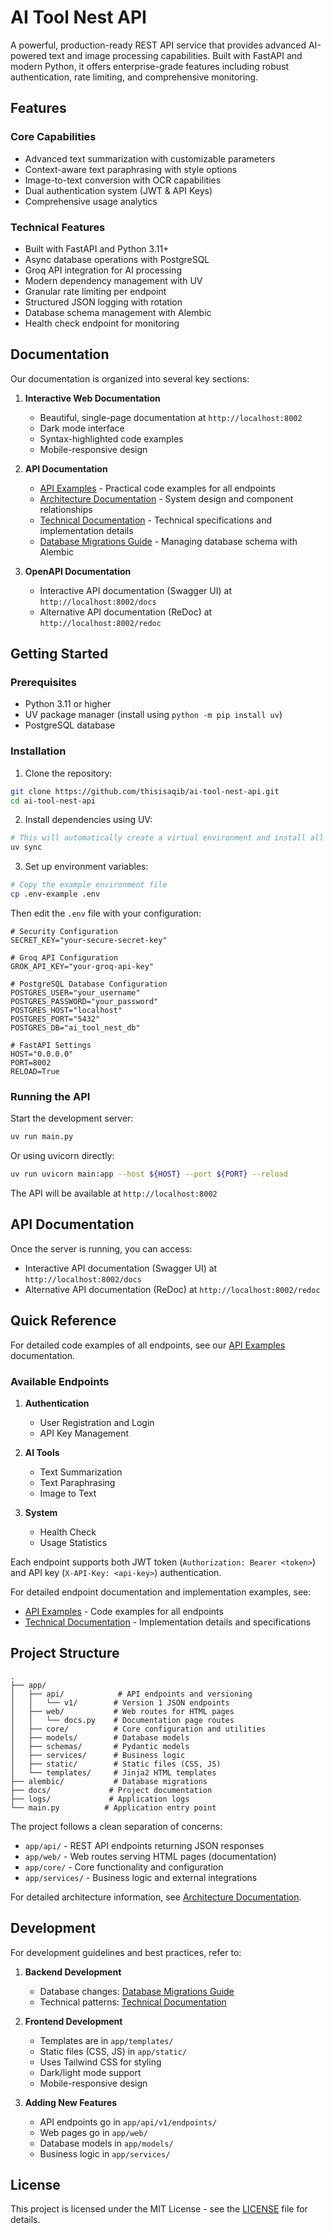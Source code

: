 # AI Tool Nest API

A powerful, production-ready REST API service that provides advanced AI-powered text and image processing capabilities. Built with FastAPI and modern Python, it offers enterprise-grade features including robust authentication, rate limiting, and comprehensive monitoring.

## Features

### Core Capabilities
- Advanced text summarization with customizable parameters
- Context-aware text paraphrasing with style options
- Image-to-text conversion with OCR capabilities
- Dual authentication system (JWT & API Keys)
- Comprehensive usage analytics

### Technical Features
- Built with FastAPI and Python 3.11+
- Async database operations with PostgreSQL
- Groq API integration for AI processing
- Modern dependency management with UV
- Granular rate limiting per endpoint
- Structured JSON logging with rotation
- Database schema management with Alembic
- Health check endpoint for monitoring

## Documentation

Our documentation is organized into several key sections:

1. **Interactive Web Documentation**
   - Beautiful, single-page documentation at `http://localhost:8002`
   - Dark mode interface
   - Syntax-highlighted code examples
   - Mobile-responsive design

2. **API Documentation**
   - [API Examples](docs/api_examples.md) - Practical code examples for all endpoints
   - [Architecture Documentation](docs/architecture.md) - System design and component relationships
   - [Technical Documentation](docs/technical.md) - Technical specifications and implementation details
   - [Database Migrations Guide](docs/database_migrations.md) - Managing database schema with Alembic

3. **OpenAPI Documentation**
   - Interactive API documentation (Swagger UI) at `http://localhost:8002/docs`
   - Alternative API documentation (ReDoc) at `http://localhost:8002/redoc`

## Getting Started

### Prerequisites

- Python 3.11 or higher
- UV package manager (install using `python -m pip install uv`)
- PostgreSQL database

### Installation

1. Clone the repository:
```bash
git clone https://github.com/thisisaqib/ai-tool-nest-api.git
cd ai-tool-nest-api
```

2. Install dependencies using UV:
```bash
# This will automatically create a virtual environment and install all dependencies
uv sync
```

3. Set up environment variables:
```bash
# Copy the example environment file
cp .env-example .env
```

Then edit the `.env` file with your configuration:
```env
# Security Configuration
SECRET_KEY="your-secure-secret-key"

# Groq API Configuration
GROK_API_KEY="your-groq-api-key"

# PostgreSQL Database Configuration
POSTGRES_USER="your_username"
POSTGRES_PASSWORD="your_password"
POSTGRES_HOST="localhost"
POSTGRES_PORT="5432"
POSTGRES_DB="ai_tool_nest_db"

# FastAPI Settings
HOST="0.0.0.0"
PORT=8002
RELOAD=True
```

### Running the API

Start the development server:
```bash
uv run main.py
```

Or using uvicorn directly:
```bash
uv run uvicorn main:app --host ${HOST} --port ${PORT} --reload
```

The API will be available at `http://localhost:8002`

## API Documentation

Once the server is running, you can access:
- Interactive API documentation (Swagger UI) at `http://localhost:8002/docs`
- Alternative API documentation (ReDoc) at `http://localhost:8002/redoc`

## Quick Reference

For detailed code examples of all endpoints, see our [API Examples](docs/api_examples.md) documentation.

### Available Endpoints

1. **Authentication**
   - User Registration and Login
   - API Key Management

2. **AI Tools**
   - Text Summarization
   - Text Paraphrasing
   - Image to Text

3. **System**
   - Health Check
   - Usage Statistics

Each endpoint supports both JWT token (`Authorization: Bearer <token>`) and API key (`X-API-Key: <api-key>`) authentication.

For detailed endpoint documentation and implementation examples, see:
- [API Examples](docs/api_examples.md) - Code examples for all endpoints
- [Technical Documentation](docs/technical.md) - Implementation details and specifications

## Project Structure

```
.
├── app/
│   ├── api/            # API endpoints and versioning
│   │   └── v1/        # Version 1 JSON endpoints
│   ├── web/           # Web routes for HTML pages
│   │   └── docs.py    # Documentation page routes
│   ├── core/          # Core configuration and utilities
│   ├── models/        # Database models
│   ├── schemas/       # Pydantic models
│   ├── services/      # Business logic
│   ├── static/        # Static files (CSS, JS)
│   └── templates/     # Jinja2 HTML templates
├── alembic/           # Database migrations
├── docs/             # Project documentation
├── logs/             # Application logs
└── main.py          # Application entry point
```

The project follows a clean separation of concerns:
- `app/api/` - REST API endpoints returning JSON responses
- `app/web/` - Web routes serving HTML pages (documentation)
- `app/core/` - Core functionality and configuration
- `app/services/` - Business logic and external integrations

For detailed architecture information, see [Architecture Documentation](docs/architecture.md).

## Development

For development guidelines and best practices, refer to:

1. **Backend Development**
   - Database changes: [Database Migrations Guide](docs/database_migrations.md)
   - Technical patterns: [Technical Documentation](docs/technical.md)

2. **Frontend Development**
   - Templates are in `app/templates/`
   - Static files (CSS, JS) in `app/static/`
   - Uses Tailwind CSS for styling
   - Dark/light mode support
   - Mobile-responsive design

3. **Adding New Features**
   - API endpoints go in `app/api/v1/endpoints/`
   - Web pages go in `app/web/`
   - Database models in `app/models/`
   - Business logic in `app/services/`

## License

This project is licensed under the MIT License - see the [LICENSE](LICENSE) file for details.
